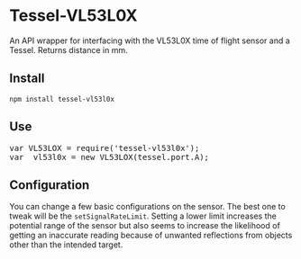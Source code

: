 Tessel-VL53L0X
====================

An API wrapper for interfacing with the VL53L0X time of flight sensor and a Tessel. Returns distance in mm. 

## Install
`npm install tessel-vl53l0x`

## Use
<pre>
var VL53LOX = require('tessel-vl53l0x');
var _vl53l0x = new VL53LOX(tessel.port.A);
</pre>

## Configuration
You can change a few basic configurations on the sensor. The best one to tweak will be the `setSignalRateLimit`. Setting a lower limit increases the potential range of the sensor but also seems to increase the likelihood of getting an inaccurate reading because of unwanted reflections from objects other than the intended target.



